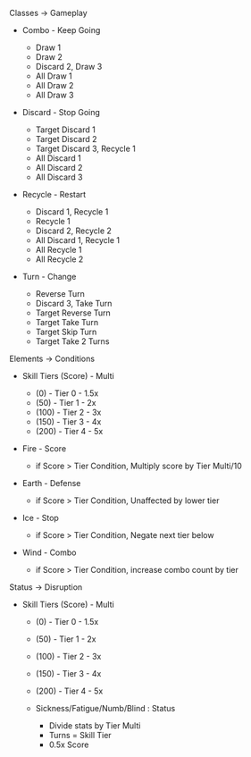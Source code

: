 Classes -> Gameplay
- Combo - Keep Going
	- Draw 1
	- Draw 2
	- Discard 2, Draw 3
	- All Draw 1
	- All Draw 2
	- All Draw 3
	 
- Discard - Stop Going
	- Target Discard 1
	- Target Discard 2
	- Target Discard 3, Recycle 1
	- All Discard 1
	- All Discard 2
	- All Discard 3

- Recycle - Restart
	- Discard 1, Recycle 1
	- Recycle 1
	- Discard 2, Recycle 2
	- All Discard 1, Recycle 1
	- All Recycle 1
	- All Recycle 2
	
- Turn - Change
	- Reverse Turn
	- Discard 3, Take Turn
	- Target Reverse Turn
	- Target Take Turn
	- Target Skip Turn
	- Target Take 2 Turns


Elements -> Conditions
- Skill Tiers (Score) - Multi
	- (0) - Tier 0 - 1.5x
	- (50) - Tier 1 - 2x
	- (100) - Tier 2 - 3x
	- (150) - Tier 3 - 4x
	- (200) - Tier 4 - 5x
	  
- Fire - Score
	- if Score > Tier Condition, Multiply score by Tier Multi/10
- Earth - Defense
	- if Score > Tier Condition, Unaffected by lower tier
- Ice - Stop
	- if Score > Tier Condition, Negate next tier below
- Wind - Combo
	- if Score > Tier Condition, increase combo count by tier

Status -> Disruption
- Skill Tiers (Score) - Multi
	- (0) - Tier 0 - 1.5x
	- (50) - Tier 1 - 2x
	- (100) - Tier 2 - 3x
	- (150) - Tier 3 - 4x
	- (200) - Tier 4 - 5x
	
	- Sickness/Fatigue/Numb/Blind : Status
		- Divide stats by Tier Multi
		- Turns = Skill Tier
		- 0.5x Score